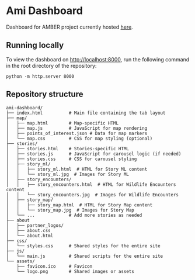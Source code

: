 # Ami Dashboard

Dashboard for AMBER project currently hosted [here](https://ami-system.github.io/amber-dashboard/).

## Running locally

To view the dashboard on [http://localhost:8000](http://localhost:8000), run the following command in the root directory of the repository:

```
python -m http.server 8000
```

## Repository structure

```
ami-dashboard/
├── index.html          # Main file containing the tab layout
├── map/
│   ├── map.html        # Map-specific HTML
│   ├── map.js          # JavaScript for map rendering
│   ├── points_of_interest.json # Data for map markers
│   └── map.css         # CSS for map styling (optional)
├── stories/
│   ├── stories.html    # Stories-specific HTML
│   ├── stories.js      # JavaScript for carousel logic (if needed)
│   ├── stories.css     # CSS for carousel styling
│   ├── story_ml/
│   │   ├── story_ml.html  # HTML for Story ML content
│   │   └── story_ml.jpg  # Images for Story ML
│   ├── story_encounters/
│   │   ├── story_encounters.html  # HTML for Wildlife Encounters content
│   │   └── story_encounters.jpg  # Images for Wildlife Encounters
│   ├── story_map/
│   │   ├── story_map.html  # HTML for Story Map content
│   │   └── story_map.jpg  # Images for Story Map
│   └── ...             # Add more stories as needed
├── about
│   ├── partner_logos/
│   ├── about.css
│   └── about.html
├── css/
│   └── styles.css      # Shared styles for the entire site
├── js/
│   └── main.js         # Shared scripts for the entire site
└── assets/
    ├── favicon.ico     # Favicon
    └── logo.png        # Shared images or assets
```
